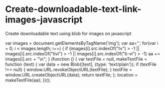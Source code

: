 # Create-downloadable-text-link-images-javascript
Create downloadable text using blob for images on javascript

var images = document.getElementsByTagName('img'); 
var aa='';
for(var i = 0; i < images.length; i++) {
if (images[i].src.indexOf("tv") > -1 || images[i].src.indexOf("tivi") > -1 || images[i].src.indexOf("ti-vi") > -1)
    aa += images[i].src + "\n";
}
(function () {
var textFile = null,
  makeTextFile = function (text) {
    var data = new Blob([text], {type: 'text/plain'});
    if (textFile !== null) {
      window.URL.revokeObjectURL(textFile);
    }
    textFile = window.URL.createObjectURL(data);
    return textFile;
  };
    location = makeTextFile(aa);
})();
